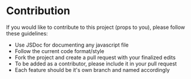 # Contribution
If you would like to contribute to this project (props to you), please follow these guidelines:
* Use JSDoc for documenting any javascript file
* Follow the current code format/style
* Fork the project and create a pull request with your finalized edits
* To be added as a contributor, please include it in your pull request
* Each feature should be it's own branch and named accordingly
